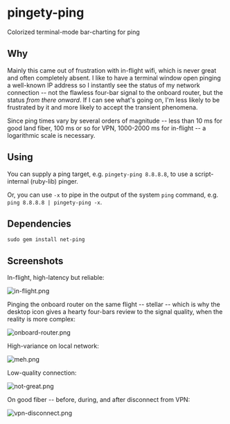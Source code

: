 # pingety-ping

Colorized terminal-mode bar-charting for ping

## Why

Mainly this came out of frustration with in-flight wifi, which is never great and often completely absent. I like to have a terminal window open pinging a well-known IP address so I instantly see the status of my network connection -- not the flawless four-bar signal to the onboard router, but the status *from there onward*. If I can see what's going on, I'm less likely to be frustrated by it and more likely to accept the transient phenomena.

Since ping times vary by several orders of magnitude -- less than 10 ms for good land fiber, 100 ms or so for VPN, 1000-2000 ms for in-flight -- a logarithmic scale is necessary.

## Using

You can supply a ping target, e.g. `pingety-ping 8.8.8.8`, to use a script-internal (ruby-lib) pinger.

Or, you can use `-x` to pipe in the output of the system `ping` command, e.g. `ping 8.8.8.8 | pingety-ping -x`.

## Dependencies

```
sudo gem install net-ping
```

## Screenshots

In-flight, high-latency but reliable:

![in-flight.png](https://github.com/johnkerl/pingety-ping/blob/master/screenshots/in-flight.png)

Pinging the onboard router on the same flight -- stellar -- which is why the desktop icon gives a hearty four-bars review to the signal quality, when the reality is more complex:

![onboard-router.png](https://github.com/johnkerl/pingety-ping/blob/master/screenshots/onboard-router.png)

High-variance on local network:

![meh.png](https://github.com/johnkerl/pingety-ping/blob/master/screenshots/meh.png)

Low-quality connection:

![not-great.png](https://github.com/johnkerl/pingety-ping/blob/master/screenshots/not-great.png)

On good fiber -- before, during, and after disconnect from VPN:

![vpn-disconnect.png](https://github.com/johnkerl/pingety-ping/blob/master/screenshots/vpn-disconnect.png)
